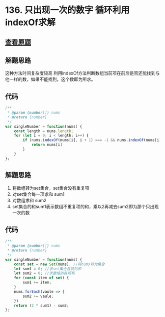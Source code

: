 # 136. 只出现一次的数字 循环利用indexOf求解

## [查看原题](https://leetcode-cn.com/problems/single-number/)

## 解题思路
这种方法时间复杂度较高
利用indexOf方法判断数组当前项在前后是否还能找到与他一样的数，如果不能找到，这个数即为所求。


## 代码

```javascript
/**
 * @param {number[]} nums
 * @return {number}
 */
var singleNumber = function(nums) {
    const length = nums.length;
    for (let i = 0; i < length; i++) {
        if (nums.indexOf(nums[i], i + 1) === -1 && nums.indexOf(nums[i]) === i) {
            return nums[i]
        }
    }
};
```

## 解题思路
1. 将数组转为set集合，set集合没有重复项
2. 对set集合每一项求和 sum1
3. 对数组求和 sum2
4. set集合的和sum1表示数组不重复项的和，乘以2再减去sum2即为那个只出现一次的数

## 代码

```javascript
/**
 * @param {number[]} nums
 * @return {number}
 */
var singleNumber = function(nums) {
    const set = new Set(nums); //将nums转为集合
    let sum1 = 0; //求set集合各项的和
    let sum2 = 0; //求数组的各项和
    for (const item of set) {
        sum1 += item;
    }
    nums.forEach(vaule => {
        sum2 += vaule;
    })
    return (2 * sum1) - sum2;
};
```